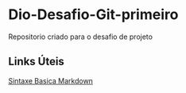 # Dio-Desafio-Git-primeiro
Repositorio criado para o desafio de projeto

## Links Úteis
[Sintaxe Basica Markdown](https://www.markdownguide.org/basic-syntax/)
